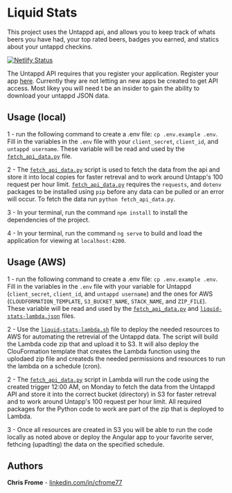 # Liquid Stats

This project uses the Untappd api, and allows you to keep track of whats beers you have had, your top rated beers, badges you earned, and statics about your untappd checkins.

[![Netlify Status](https://api.netlify.com/api/v1/badges/e8ebaf8a-2969-42fe-845e-4ae2bd422444/deploy-status)](https://app.netlify.com/projects/liquid-stats/deploys)

The Untappd API requires that you register your application. Register your app [here](https://untappd.com/api/register?register=new). Currently they are not letting an new apps be created to get API access. Most likey you will need t be an insider to gain the ability to download your untappd JSON data.

## Usage (local)

1 - run the following command to create a .env file: `cp .env.example .env`. Fill in the variables in the `.env` file with your `client_secret`, `client_id`, and `untappd username`. These variable will be read and used by the [`fetch_api_data.py`](fetch_api_data.py) file.

2 - The [`fetch_api_data.py`](fetch_api_data.py) script is used to fetch the data from the api and store it into local copies for faster retreval and to work around Untapp's 100 request per hour limit. [`fetch_api_data.py`](fetch_api_data.py) requires the `requests`, and `dotenv` packages to be installed using `pip` before any data can be pulled or an error will occur. To fetch the data run `python fetch_api_data.py`.

3 - In your terminal, run the command `npm install` to install the dependencies of the project.

4 - In your terminal, run the command `ng serve` to build and load the application for viewing at `localhost:4200`.

## Usage (AWS)

1 - run the following command to create a .env file: `cp .env.example .env`. Fill in the variables in the `.env` file with your variable for Untappd (`client_secret`, `client_id`, and `untappd username`) and the ones for AWS (`CLOUDFORMATION_TEMPLATE`, `S3_BUCKET_NAME`, `STACK_NAME`, and `ZIP_FILE`). These variable will be read and used by the [`fetch_api_data.py`](fetch_api_data.py) and [`liquid-stats-lambda.json`](liquid-stats-lambda.json) files.

2 - Use the [`liquid-stats-lambda.sh`](liquid-stats-lambda.sh) file to deploy the needed resources to AWS for automating the retrevial of the Untappd data. The script will build the Lambda code zip that and upload it to S3. It will also deploy the ClouFormation template that creates the Lambda function using the uplodaed zip file and createds the needed permissions and resources to run the lambda on a schedule (cron).

2 - The [`fetch_api_data.py`](fetch_api_data.py) script in Lambda will run the code using the created trigger 12:00 AM, on Monday to fetch the data from the Untappd API and store it into the correct bucket (directory) in S3 for faster retreval and to work around Untapp's 100 request per hour limit. All required packages for the Python code to work are part of the zip that is deployed to Lambda.

3 - Once all resources are created in S3 you will be able to run the code locally as noted above or deploy the Angular app to your favorite server, fethcing (upadting) the data on the specified schedule.

## Authors

**Chris Frome** - [linkedin.com/in/cfrome77](https://www.linkedin.com/in/cfrome77)

